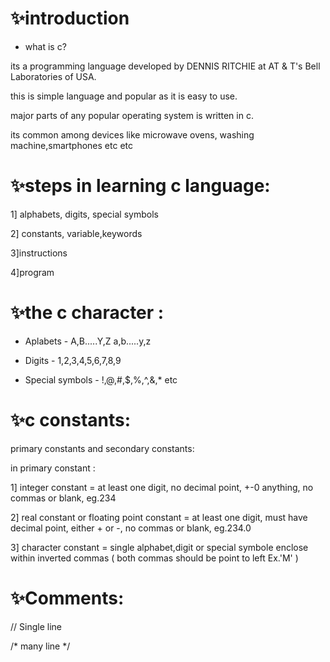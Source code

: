 #  ✨introduction

- what is c?

its a programming language developed by DENNIS RITCHIE at AT & T's Bell Laboratories of USA.

this is simple language and popular as it is easy to use.

major parts of any popular operating system is written in c.

its common among devices like microwave ovens, washing machine,smartphones etc etc

# ✨steps in learning c language:

1] alphabets, digits, special symbols

2] constants, variable,keywords

3]instructions

4]program

# ✨the c character :

- Aplabets - A,B.....Y,Z a,b.....y,z

- Digits - 1,2,3,4,5,6,7,8,9

- Special symbols - !,@,#,$,%,^,&,* etc

# ✨c constants:

primary constants and secondary constants:

in primary constant :

1] integer constant = at least one digit, no decimal point, +-0 anything, no commas or blank, eg.234

2] real constant or floating point constant = at least one digit, must have decimal point, either + or -, no commas or blank, eg.234.0

3] character constant = single alphabet,digit or special symbole enclose within inverted commas ( both commas should be point to left Ex.'M' )

# ✨Comments:

// Single line

/* many line */


